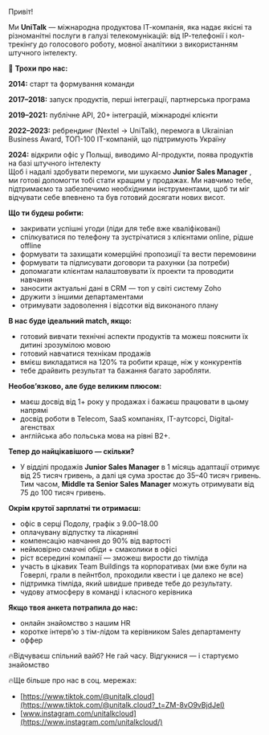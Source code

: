 Привіт!

Ми **UniTalk** — міжнародна продуктова ІТ-компанія, яка надає якісні та
різноманітні послуги в галузі телекомунікацій: від ІР-телефонії і кол-трекінгу
до голосового роботу, мовної аналітики з використанням штучного інтелекту.

📌 **Трохи про нас:**

**2014:** старт та формування команди

**2017–2018:** запуск продуктів, перші інтеграції, партнерська програма

**2019–2021:** публічне API, 20+ інтеграцій, міжнародні клієнти

**2022–2023:** ребрендинг (Nextel → UniTalk), перемога в Ukrainian Business
Award, ТОП-100 IT-компаній, що підтримують Україну

**2024:** відкрили офіс у Польщі, виводимо AI-продукти, поява продуктів на
базі штучного інтелекту  
Щоб і надалі здобувати перемоги, ми шукаємо **Junior Sales Manager** , ми
готові допомогти тобі стати кращим у продажах. Ми навчимо тебе, підтримаємо та
забезпечимо необхідними інструментами, щоб ти міг відчувати себе впевнено та
був готовий досягати нових висот.

**Що ти будеш робити:**

  * закривати успішні угоди (ліди для тебе вже кваліфіковані)
  * спілкуватися по телефону та зустрічатися з клієнтами online, рідше offline
  * формувати та захищати комерційні пропозиції та вести перемовини
  * формувати та підписувати договори та рахунки (за потреби)
  * допомагати клієнтам налаштовувати їх проекти та проводити навчання
  * заносити актуальні дані в CRM — топ у світі систему Zoho
  * дружити з іншими департаментами
  * отримувати задоволення і відсотки від виконаного плану

**В нас буде ідеальний match, якщо:**

  * готовий вивчати технічні аспекти продуктів та можеш пояснити їх дитині зрозумілою мовою
  * готовий навчатися технікам продажів
  * вмієш викладатися на 120% та робити краще, ніж у конкурентів
  * тебе драйвить результат та бажання багато заробляти.

**Необов’язково, але буде великим плюсом:**

  * маєш досвід від 1+ року у продажах і бажаєш працювати в цьому напрямі
  * досвід роботи в Telecom, SaaS компаніях, IT-аутсорсі, Digital-агенствах
  * англійська або польська мова на рівні В2+.

**Тепер до найцікавішого — скільки?**

  * У відділі продажів **Junior Sales Manager** в 1 місяць адаптації отримує від 25 тисяч гривень, а далі ця сума зростає до 35–40 тисяч гривень. Тим часом, **Middle та Senior Sales Manager** можуть отримувати від 75 до 100 тисяч гривень.

**Окрім крутої зарплатні ти отримаєш:**

  * офіс в серці Подолу, графік з 9.00–18.00
  * оплачувану відпустку та лікарняні
  * компенсацію навчання до 90% від вартості
  * неймовірно смачні обіди + смаколики в офісі
  * ріст всередині компанії — зможеш вирости до тімліда
  * участь в цікавих Team Buildings та корпоративах (ми вже були на Говерлі, грали в пейнтбол, проходили квести і це далеко не все)
  * підтримка тімліда, який швидше приведе тебе до результату.
  * чудову атмосферу в команді і класного керівника

**Якщо твоя анкета потрапила до нас:**

  * онлайн знайомство з нашим HR
  * коротке інтерв’ю з тім-лідом та керівником Sales департаменту
  * оффер

🔥Відчуваєш спільний вайб? Не гай часу. Відгукнися — і стартуємо знайомство

🔥Ще більше про нас в соц. мережах:

  * [https://www.tiktok.com/@unitalk.cloud](https://www.tiktok.com/@unitalk.cloud?_t=ZM-8vO9vBjdJeI)
  * [www.instagram.com/unitalkcloud](https://www.instagram.com/unitalkcloud/)
